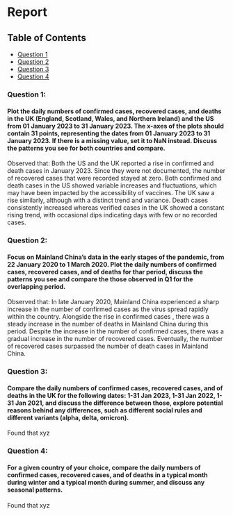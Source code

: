 # Report 

## Table of Contents
- [Question 1](#question-1)
- [Question 2](#question-2)
- [Question 3](#question-3)
- [Question 4](#question-4)

### Question 1:
#### Plot the daily numbers of confirmed cases, recovered cases,  and deaths in the UK (England, Scotland, Wales, and Northern Ireland)  and the US from 01 January 2023 to 31 January 2023. The x-axes of the plots should contain 31 points, representing the dates from 01 January 2023 to 31 January 2023. If there is a missing value, set it to NaN instead. Discuss the patterns you see for both countries and compare.

Observed that:
Both the US and the UK reported a rise in confirmed and death cases in January 2023. Since they were not documented, the number of recovered cases that were recorded stayed at zero. Both confirmed and death cases in the US showed variable increases and fluctuations, which may have been impacted by the accessibility of vaccines. The UK saw a rise similarly, although with a distinct trend and variance. Death cases consistently increased whereas verified cases in the UK showed a constant rising trend, with occasional dips indicating days with few or no recorded cases. 

### Question 2:
#### Focus on Mainland China’s data in the early stages of the pandemic, from 22 January 2020 to 1 March 2020. Plot the daily numbers of confirmed cases, recovered cases,  and of deaths  for thar period, discuss the patterns you see and compare the those observed in Q1 for the overlapping period.

Observed that:
In late January 2020, Mainland China experienced a sharp increase in the number of confirmed cases as the virus spread rapidly within the country. Alongside the rise in confirmed cases , there was a steady increase in the number of deaths in Mainland China during this period. Despite the increase in the number of confirmed cases, there was a gradual increase in the number of recovered cases. Eventually, the number of recovered cases surpassed the number of death cases in Mainland China.

### Question 3: 
#### Compare the daily numbers of confirmed cases, recovered cases,  and of deaths in the UK for the following dates: 1-31 Jan 2023, 1-31 Jan 2022, 1-31 Jan 2021, and discuss the difference between those, explore potential reasons behind any differences, such as different social rules and different variants (alpha, delta, omicron).

Found that xyz

### Question 4:
#### For a given country of your choice, compare the daily numbers of confirmed cases, recovered cases,  and of deaths in a typical month during winter and a typical month during summer, and discuss any seasonal patterns.

Found that xyz
